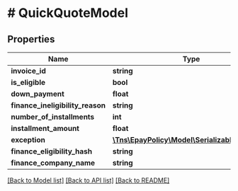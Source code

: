 # # QuickQuoteModel

## Properties

Name | Type | Description | Notes
------------ | ------------- | ------------- | -------------
**invoice_id** | **string** |  | [optional]
**is_eligible** | **bool** |  | [optional]
**down_payment** | **float** |  | [optional]
**finance_ineligibility_reason** | **string** |  | [optional]
**number_of_installments** | **int** |  | [optional]
**installment_amount** | **float** |  | [optional]
**exception** | [**\Tns\EpayPolicy\Model\SerializableException**](SerializableException.md) |  | [optional]
**finance_eligibility_hash** | **string** |  | [optional]
**finance_company_name** | **string** |  | [optional]

[[Back to Model list]](../../README.md#models) [[Back to API list]](../../README.md#endpoints) [[Back to README]](../../README.md)
